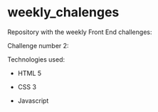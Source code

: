# weekly_chalenges

Repository with the weekly Front End challenges:

Challenge number 2:


Technologies used:

* HTML 5

* CSS 3

* Javascript
